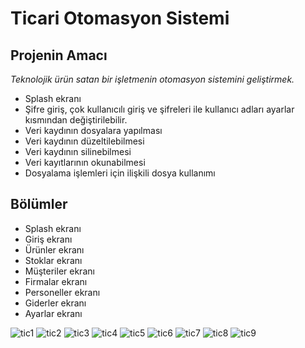# Ticari Otomasyon Sistemi
##  Projenin Amacı
*Teknolojik ürün satan bir işletmenin otomasyon sistemini geliştirmek.* <br/>
- Splash ekranı
- Şifre giriş, çok kullanıcılı giriş ve şifreleri ile kullanıcı adları ayarlar kısmından değiştirilebilir.
- Veri kaydının dosyalara yapılması
- Veri kaydının düzeltilebilmesi
- Veri kaydının silinebilmesi
- Veri kayıtlarının okunabilmesi
- Dosyalama işlemleri için ilişkili dosya kullanımı

## Bölümler
- Splash ekranı
- Giriş ekranı
- Ürünler ekranı
- Stoklar ekranı
- Müşteriler ekranı
- Firmalar ekranı
- Personeller ekranı
- Giderler ekranı
- Ayarlar ekranı

![tic1](https://user-images.githubusercontent.com/56233140/133460307-137065c0-a6ce-4e07-9688-6e52a6feb097.jpg)
![tic2](https://user-images.githubusercontent.com/56233140/133460313-d26ba86a-b0fa-4fdb-90a8-75f6cf303923.jpg)
![tic3](https://user-images.githubusercontent.com/56233140/133460318-d4412f4d-e166-4868-9af3-b713a9f8d70c.jpg)
![tic4](https://user-images.githubusercontent.com/56233140/133460329-1a2688b7-3860-4ff6-9a27-9bfc194cd068.jpg)
![tic5](https://user-images.githubusercontent.com/56233140/133460345-cfb34a98-1125-4712-94c0-96b2db08dd79.jpg)
![tic6](https://user-images.githubusercontent.com/56233140/133460356-56236755-5caf-41b2-a265-61cad4dabe7a.jpg)
![tic7](https://user-images.githubusercontent.com/56233140/133460367-fe714fbc-9ce6-40dd-9ffc-a464dde527a7.jpg)
![tic8](https://user-images.githubusercontent.com/56233140/133460371-1401f136-7530-4e13-acd7-664d53bc09ce.jpg)
![tic9](https://user-images.githubusercontent.com/56233140/133460377-a6cd9eab-842d-4ac4-9cf2-82d53a840f8b.jpg)
